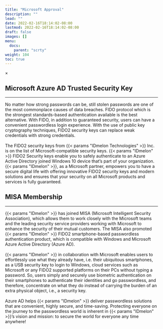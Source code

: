 ```yaml
---
title: "Microsoft Approval"
description: ""
lead: ""
date: 2022-02-16T18:14:02-08:00
lastmod: 2022-02-16T18:14:02-08:00
draft: false
images: []
menu:
  docs:
    parent: "scrty"
weight: 104
toc: true
---
```

<div id="_modal" class="modal">
  <span class="close">&times;</span>
  <img class="modal-content" id="img01">
</div>

## Microsoft Azure AD Trusted Security Key

<hr class="hr-line">

No matter how strong passwords can be, still stolen passwords are one of the most commonplace causes of data breaches. FIDO protocol which is the strongest standards-based authentication available is the best alternative. With FIDO, in addition to guaranteed security, users can have a convenient passwordless login experience. With the use of public key cryptography techniques, FIDO2 security keys can replace weak credentials with strong credentials. <br></br>
The FIDO2 security keys from {{< params "IDmelon Technologies" >}} Inc. is on the list of Microsoft-compatible security keys. {{< params "IDmelon" >}} FIDO2 Security keys enable you to safely authenticate to an Azure Active Directory joined Windows 10 device that’s part of your organization. {{< params "IDmelon" >}}, as a Microsoft partner, empowers you to have a secure digital life with offering innovative FIDO2 security keys and modern solutions and ensures that your security on all Microsoft products and services is fully guaranteed.

## MISA Membership

<hr class="hr-line">

<p>
{{< params "IDmelon" >}} has joined MISA (Microsoft Intelligent Security Association), which allows them to work closely with the Microsoft teams and the leading security service providers working with Microsoft to enhance the security of their mutual customers. The MISA also promoted {{< params "IDmelon" >}} FIDO2 smartphone-based passwordless authentication product, which is compatible with Windows and Microsoft Azure Active Directory (Azure AD).<br><br>
{{< params "IDmelon" >}} in collaboration with Microsoft enables users to effortlessly use what they already have, i.e. their ubiquitous smartphones, as a USB security key to login to Windows, cloud services such as Microsoft or any FIDO2 supported platforms on their PCs without typing a password. So, users simply and securely use biometric authentication on their smartphones to authenticate their identities and go passwordless, and therefore, concentrate on what they do instead of carrying the burden of an extra physical object, i.e., a security key.<br><br>
Azure AD helps {{< params "IDmelon" >}} deliver passwordless solutions that are convenient, highly secure, and time-saving. Protecting everyone on the journey to the passwordless world is inherent in {{< params "IDmelon" >}}’s vision and mission: to secure the world for everyone any time anywhere!
</p>
